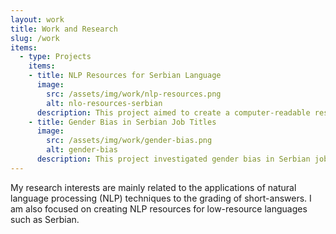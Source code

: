 ```yaml
---
layout: work
title: Work and Research
slug: /work
items:
  - type: Projects
    items:
    - title: NLP Resources for Serbian Language
      image:
        src: /assets/img/work/nlp-resources.png
        alt: nlo-resources-serbian
      description: This project aimed to create a computer-readable resources for Serbian from available corpora and dictionaries. Currently, this repository contains structured databases of Serbian synonyms, sense groups, a lemmatized Wikipedia corpus, and several word embedding models generated using these resources. The repository with the description is available <a href='https://github.com/putnich/sr-sh-nlp'>here</a>.
    - title: Gender Bias in Serbian Job Titles
      image:
        src: /assets/img/work/gender-bias.png
        alt: gender-bias
      description: This project investigated gender bias in Serbian job titles using word embeddings. The results showed that women are more likely to be housekeepers, nurses, and fashion designers, whereas men are accountants, clerics, and policemen. A more detailed project description is available on the <a href='https://github.com/putnich/GenderBias'>project page</a>. 
---
```


My research interests are mainly related to the applications of natural language processing (NLP) techniques to the grading of short-answers. I am also focused on creating NLP resources for low-resource languages such as Serbian. 